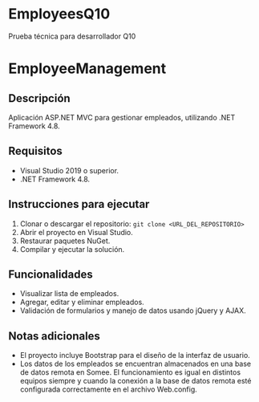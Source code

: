 # EmployeesQ10
Prueba técnica para desarrollador Q10

# EmployeeManagement

## Descripción
Aplicación ASP.NET MVC para gestionar empleados, utilizando .NET Framework 4.8.

## Requisitos
- Visual Studio 2019 o superior.
- .NET Framework 4.8.

## Instrucciones para ejecutar
1. Clonar o descargar el repositorio: `git clone <URL_DEL_REPOSITORIO>`
2. Abrir el proyecto en Visual Studio.
3. Restaurar paquetes NuGet.
4. Compilar y ejecutar la solución.

## Funcionalidades
- Visualizar lista de empleados.
- Agregar, editar y eliminar empleados.
- Validación de formularios y manejo de datos usando jQuery y AJAX.

## Notas adicionales
- El proyecto incluye Bootstrap para el diseño de la interfaz de usuario.
- Los datos de los empleados se encuentran almacenados en una base de datos remota en Somee. El funcionamiento es igual en distintos equipos siempre y cuando la conexión a la base de datos remota esté configurada correctamente en el archivo Web.config.

